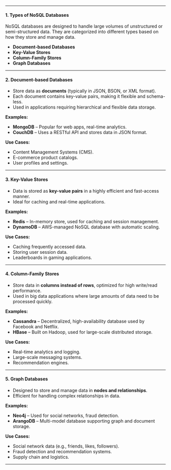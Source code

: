 
---
#### **1. Types of NoSQL Databases**

NoSQL databases are designed to handle large volumes of unstructured or semi-structured data. They are categorized into different types based on how they store and manage data.

- **Document-based Databases**
- **Key-Value Stores**
- **Column-Family Stores**
- **Graph Databases**

---

#### **2. Document-based Databases**

- Store data as **documents** (typically in JSON, BSON, or XML format).
- Each document contains key-value pairs, making it flexible and schema-less.
- Used in applications requiring hierarchical and flexible data storage.

**Examples:**

- **MongoDB** – Popular for web apps, real-time analytics.
- **CouchDB** – Uses a RESTful API and stores data in JSON format.

**Use Cases:**

- Content Management Systems (CMS).
- E-commerce product catalogs.
- User profiles and settings.

---

#### **3. Key-Value Stores**

- Data is stored as **key-value pairs** in a highly efficient and fast-access manner.
- Ideal for caching and real-time applications.

**Examples:**

- **Redis** – In-memory store, used for caching and session management.
- **DynamoDB** – AWS-managed NoSQL database with automatic scaling.

**Use Cases:**

- Caching frequently accessed data.
- Storing user session data.
- Leaderboards in gaming applications.

---

#### **4. Column-Family Stores**

- Store data in **columns instead of rows**, optimized for high write/read performance.
- Used in big data applications where large amounts of data need to be processed quickly.

**Examples:**

- **Cassandra** – Decentralized, high-availability database used by Facebook and Netflix.
- **HBase** – Built on Hadoop, used for large-scale distributed storage.

**Use Cases:**

- Real-time analytics and logging.
- Large-scale messaging systems.
- Recommendation engines.

---

#### **5. Graph Databases**

- Designed to store and manage data in **nodes and relationships**.
- Efficient for handling complex relationships in data.

**Examples:**

- **Neo4j** – Used for social networks, fraud detection.
- **ArangoDB** – Multi-model database supporting graph and document storage.

**Use Cases:**

- Social network data (e.g., friends, likes, followers).
- Fraud detection and recommendation systems.
- Supply chain and logistics.

---
